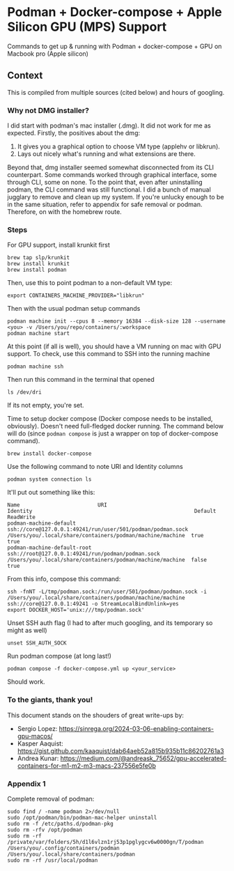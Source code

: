 # Podman + Docker-compose + Apple Silicon GPU (MPS) Support

Commands to get up & running with Podman + docker-compose + GPU on Macbook pro (Apple silicon)

## Context
This is compiled from multiple sources (cited below) and hours of googling.

### Why not DMG installer?
I did start with podman's mac installer (.dmg). It did not work for me as expected. 
Firstly, the positives about the dmg:
1. It gives you a graphical option to choose VM type (applehv or libkrun).
2. Lays out nicely what's running and what extensions are there.

Beyond that, dmg installer seemed somewhat disconnected from its CLI counterpart. Some commands worked through graphical interface, some through CLI, some on none. To the point that, even after uninstalling podman, the CLI command was still functional. I did a bunch of manual jugglary to remove and clean up my system. If you're unlucky enough to be in the same situation, refer to appendix for safe removal or podman. Therefore, on with the homebrew route.

### Steps
For GPU support, install krunkit first

```
brew tap slp/krunkit
brew install krunkit
brew install podman
```

Then, use this to point podman to a non-default VM type:
```
export CONTAINERS_MACHINE_PROVIDER="libkrun"
```

Then with the usual podman setup commands
```
podman machine init --cpus 8 --memory 16384 --disk-size 128 --username <you> -v /Users/you/repo/containers/:workspace
podman machine start
```

At this point (if all is well), you should have a VM running on mac with GPU support. To check, use this command to SSH into the running machine
```
podman machine ssh
```

Then run this command in the terminal that opened
```
ls /dev/dri
```

If its not empty, you're set.

Time to setup docker compose (Docker compose needs to be installed, obviously). Doesn't need full-fledged docker running. The command below will do (since `podman compose` is just a wrapper on top of docker-compose command).
```
brew install docker-compose
```

Use the following command to note URI and Identity columns 
```
podman system connection ls
```

It'll put out something like this:

```
Name                         URI                                                         Identity                                                    Default     ReadWrite
podman-machine-default       ssh://core@127.0.0.1:49241/run/user/501/podman/podman.sock  /Users/you/.local/share/containers/podman/machine/machine  true        true
podman-machine-default-root  ssh://root@127.0.0.1:49241/run/podman/podman.sock           /Users/you/.local/share/containers/podman/machine/machine  false       true
```

From this info, compose this command:
```
ssh -fnNT -L/tmp/podman.sock:/run/user/501/podman/podman.sock -i /Users/you/.local/share/containers/podman/machine/machine ssh://core@127.0.0.1:49241 -o StreamLocalBindUnlink=yes
export DOCKER_HOST='unix:///tmp/podman.sock'
```

Unset SSH auth flag (I had to after much googling, and its temporary so might as well)
```
unset SSH_AUTH_SOCK
```

Run podman compose (at long last!)
```
podman compose -f docker-compose.yml up <your_service>
```

Should work.

### To the giants, thank you! 
This document stands on the shouders of great write-ups by:
- Sergio Lopez: https://sinrega.org/2024-03-06-enabling-containers-gpu-macos/
- Kasper Aaquist: https://gist.github.com/kaaquist/dab64aeb52a815b935b11c86202761a3
- Andrea Kunar: https://medium.com/@andreask_75652/gpu-accelerated-containers-for-m1-m2-m3-macs-237556e5fe0b

### Appendix 1

Complete removal of podman:
```
sudo find / -name podman 2>/dev/null 
sudo /opt/podman/bin/podman-mac-helper uninstall 
sudo rm -f /etc/paths.d/podman-pkg
sudo rm -rfv /opt/podman
sudo rm -rf /private/var/folders/5h/d1l6vlzn1rj53p1pglygcv6w0000gn/T/podman /Users/you/.config/containers/podman /Users/you/.local/share/containers/podman
sudo rm -rf /usr/local/podman
```
